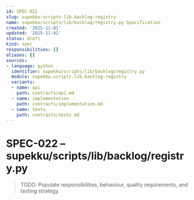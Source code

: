 ```yaml
---
id: SPEC-022
slug: supekku-scripts-lib-backlog-registry
name: supekku/scripts/lib/backlog/registry.py Specification
created: '2025-11-01'
updated: '2025-11-01'
status: draft
kind: spec
responsibilities: []
aliases: []
sources:
- language: python
  identifier: supekku/scripts/lib/backlog/registry.py
  module: supekku.scripts.lib.backlog.registry
  variants:
  - name: api
    path: contracts/api.md
  - name: implementation
    path: contracts/implementation.md
  - name: tests
    path: contracts/tests.md
---
```


# SPEC-022 – supekku/scripts/lib/backlog/registry.py

> TODO: Populate responsibilities, behaviour, quality requirements, and testing strategy.
